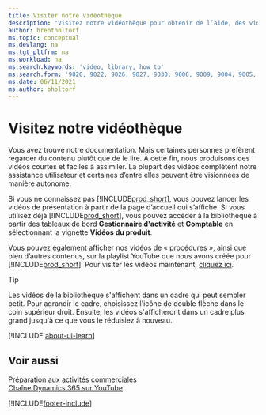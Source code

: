 ```yaml
---
title: Visiter notre vidéothèque
description: "Visitez notre vidéothèque pour obtenir de l’aide, des vidéos de démarrage illustrant les tâches courantes «\_Procédure pour\_» de vidéos de produits thématiques."
author: brentholtorf
ms.topic: conceptual
ms.devlang: na
ms.tgt_pltfrm: na
ms.workload: na
ms.search.keywords: 'video, library, how to'
ms.search.form: '9020, 9022, 9026, 9027, 9030, 9000, 9009, 9004, 9005, 9024, 9006, 9007, 9010, 9016, 9017'
ms.date: 06/11/2021
ms.author: bholtorf
---
```

# <a name="visit-our-video-library"></a><a name="visit-our-video-library"></a>Visitez notre vidéothèque

Vous avez trouvé notre documentation. Mais certaines personnes préfèrent regarder du contenu plutôt que de le lire. À cette fin, nous produisons des vidéos courtes et faciles à assimiler. La plupart des vidéos complètent notre assistance utilisateur et certaines d’entre elles peuvent être visionnées de manière autonome.  

Si vous ne connaissez pas [!INCLUDE[prod_short](includes/prod_short.md)], vous pouvez lancer les vidéos de présentation à partir de la page d’accueil qui s’affiche. Si vous utilisez déjà [!INCLUDE[prod_short](includes/prod_short.md)], vous pouvez accéder à la bibliothèque à partir des tableaux de bord **Gestionnaire d'activité** et **Comptable** en sélectionnant la vignette **Vidéos du produit**.  

Vous pouvez également afficher nos vidéos de « procédures », ainsi que bien d’autres contenus, sur la playlist YouTube que nous avons créée pour [!INCLUDE[prod_short](includes/prod_short.md)]. Pour visiter les vidéos maintenant, [cliquez ici](https://go.microsoft.com/fwlink/?linkid=851533).

> [!Tip]  
> Les vidéos de la bibliothèque s'affichent dans un cadre qui peut sembler petit. Pour agrandir le cadre, choisissez l'icône de double flèche dans le coin supérieur droit. Ensuite, les vidéos s'afficheront dans un cadre plus grand jusqu'à ce que vous le réduisiez à nouveau.

[!INCLUDE [about-ui-learn](includes/about-ui-learn.md)]

## <a name="see-also"></a><a name="see-also"></a>Voir aussi

[Préparation aux activités commerciales](ui-get-ready-business.md)  
[Chaîne Dynamics 365 sur YouTube](https://www.youtube.com/channel/UCJGCg4rB3QSs8y_1FquelBQ)  


[!INCLUDE[footer-include](includes/footer-banner.md)]
